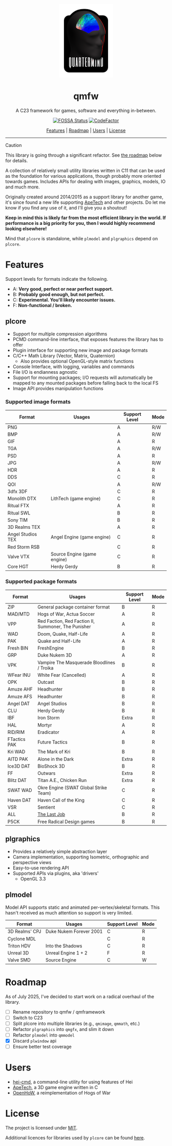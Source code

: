 <div align="center">

![Logo](resources/logo.png)

# qmfw

A C23 framework for games, software and everything in-between.

[![FOSSA Status](https://app.fossa.io/api/projects/git%2Bgithub.com%2FTalonBraveInfo%2Fplatform.svg?type=shield)](https://app.fossa.io/projects/git%2Bgithub.com%2FTalonBraveInfo%2Fplatform?ref=badge_shield)
[![CodeFactor](https://www.codefactor.io/repository/github/quartermindgames/hei/badge)](https://www.codefactor.io/repository/github/quartermindgames/hei)

[Features](#features) | [Roadmap](#roadmap) | [Users](#users) | [License](#license)

</div>

----

> [!CAUTION]
> This library is going through a significant refactor.
See [the roadmap](#roadmap) below for details.

A collection of relatively small utility libraries written in C11 that can be used as the foundation for various applications, though probably more oriented towards games.
Includes APIs for dealing with images, graphics, models, IO and much more.

Originally created around 2014/2015 as a support library for another game, it's since found a new life supporting [ApeTech](https://www.hogsy.me/ape.htm) and other projects.
Do let me know if you find any use of it, and I'll give you a shoutout!

**Keep in mind this is likely far from the most efficient library in the world.
If performance is a big priority for you, then I would highly recommend looking elsewhere!**

Mind that `plcore` is standalone, while `plmodel` and `plgraphics` depend on `plcore`.

# Features

Support levels for formats indicate the following.
- A: **Very good, perfect or near perfect support.**
- B: **Probably good enough, but not perfect.**
- C: **Experimental. You'll likely encounter issues.**
- F: **Non-functional / broken.**

## plcore
- Support for multiple compression algorithms
- PCMD command-line interface, that exposes features the library has to offer
- Plugin interface for supporting new image and package formats
- C/C++ Math Library (Vector, Matrix, Quaternion)
    - Also provides optional OpenGL-style matrix functions
- Console Interface, with logging, variables and commands
- File I/O is endianness agnostic
- Support for mounting packages; I/O requests will automatically be mapped to any 
mounted packages before falling back to the local FS
- Image API provides manipulation functions

### Supported image formats

| Format            | Usages                      | Support Level | Mode |
|-------------------|-----------------------------|---------------|------|
| PNG               |                             | A             | R/W  |
| BMP               |                             | A             | R/W  |
| GIF               |                             | A             | R    |
| TGA               |                             | A             | R/W  |
| PSD               |                             | A             | R    |
| JPG               |                             | A             | R/W  |
| HDR               |                             | A             | R    |
| DDS               |                             | C             | R    |
| QOI               |                             | A             | R/W  |
| 3dfx 3DF          |                             | C             | R    |
| Monolith DTX      | LithTech (game engine)      | C             | R    |
| Ritual FTX        |                             | A             | R    |
| Ritual SWL        |                             | B             | R    |
| Sony TIM          |                             | B             | R    |
| 3D Realms TEX     |                             | A             | R    |
| Angel Studios TEX | Angel Engine (game engine)  | C             | R    |
| Red Storm RSB     |                             | C             | R    |
| Valve VTX         | Source Engine (game engine) | C             | R    |
| Core HGT          | Herdy Gerdy                 | B             | R    |

### Supported package formats

| Format       | Usages                                                                | Support Level | Mode |
|--------------|-----------------------------------------------------------------------|---------------|------|
| ZIP          | General package container format                                      | B             | R    |
| MAD/MTD      | Hogs of War, Actua Soccer                                             | A             | R    |
| VPP          | Red Faction, Red Faction II, Summoner, The Punisher                   | A             | R    |
| WAD          | Doom, Quake, Half-Life                                                | A             | R    |
| PAK          | Quake and Half-Life                                                   | A             | R    |
| Fresh BIN    | FreshEngine                                                           | B             | R    |
| GRP          | Duke Nukem 3D                                                         | A             | R    |
| VPK          | Vampire The Masquerade Bloodlines / Troika                            | B             | R    |
| WFear INU    | White Fear (Cancelled)                                                | A             | R    |
| OPK          | Outcast                                                               | B             | R    |
| Amuze AHF    | Headhunter                                                            | B             | R    |
| Amuze AFS    | Headhunter                                                            | B             | R    |
| Angel DAT    | Angel Studios                                                         | B             | R    |
| CLU          | Herdy Gerdy                                                           | B             | R    |
| IBF          | Iron Storm                                                            | Extra         | R    |
| HAL          | Mortyr                                                                | A             | R    |
| RID/RIM      | Eradicator                                                            | A             | R    |
| FTactics PAK | Future Tactics                                                        | B             | R    |
| Kri WAD      | The Mark of Kri                                                       | B             | R    |
| AITD PAK     | Alone in the Dark                                                     | Extra         | R    |
| Ice3D DAT    | BioShock 3D                                                           | B             | R    |
| FF           | Outwars                                                               | Extra         | R    |
| Blitz DAT    | Titan A.E., Chicken Run                                               | Extra         | R    |
| SWAT WAD     | Okre Engine (SWAT Global Strike Team)                                 | C             | R    |
| Haven DAT    | Haven Call of the King                                                | C             | R    |
| VSR          | Sentient                                                              | C             | R    |
| ALL          | [The Last Job](https://www.gamesthatwerent.com/2024/09/the-last-job/) | B             | R    |
| P5CK         | Free Radical Design games                                             | B             | R    |

## plgraphics
- Provides a relatively simple abstraction layer
- Camera implementation, supporting Isometric, orthographic and perspective views
- Easy-to-use rendering API
- Supported APIs via plugins, aka 'drivers'
  - OpenGL 3.3
  
## plmodel

Model API supports static and animated per-vertex/skeletal formats.
This hasn't received as much attention so support is very limited.

| Format         | Usages                  | Support Level | Mode |
|----------------|-------------------------|---------------|------|
| 3D Realms' CPJ | Duke Nukem Forever 2001 | C             | R    |
| Cyclone MDL    |                         | C             | R    |
| Triton HDV     | Into the Shadows        | C             | R    |
| Unreal 3D      | Unreal Engine 1 + 2     | F             | R    |
| Valve SMD      | Source Engine           | C             | W    |

# Roadmap

As of July 2025, I've decided to start work on a radical overhaul of the library.

- [ ] Rename repository to qmfw / qmframework
- [ ] Switch to C23
- [ ] Split plcore into multiple libraries (e.g., `qmimage`, `qmmath`, etc.)
- [ ] Refactor `plgraphics` into `qmgfx`, and slim it down
- [ ] Refactor `plmodel` into `qmmodel`
- [x] Discard `plwindow` api
- [ ] Ensure better test coverage

# Users

- [hei-cmd](https://github.com/QuartermindGames/hei-cmd), a command-line utility for using features of Hei
- [ApeTech](https://www.hogsy.me/ape.htm), a 3D game engine written in C
- [OpenHoW](https://github.com/TalonBraveInfo/OpenHoW), a reimplementation of Hogs of War

# License

The project is licensed under [MIT](LICENSE).

Additional licences for libraries used by `plcore` can be found [here](docs/plcore).
